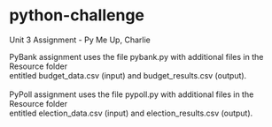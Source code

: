 # python-challenge
Unit 3 Assignment - Py Me Up, Charlie

PyBank assignment uses the file pybank.py with additional files in the Resource folder <br />
entitled budget_data.csv (input) and budget_results.csv (output). <br />\
PyPoll assignment uses the file pypoll.py with additional files in the Resource folder <br />
entitled election_data.csv (input) and election_results.csv (output). <br />
